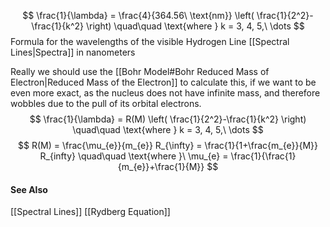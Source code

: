 $$
\frac{1}{\lambda} = \frac{4}{364.56\ \text{nm}} \left( \frac{1}{2^2}-\frac{1}{k^2} \right)
\quad\quad \text{where } k = 3, 4, 5,\ \dots
$$
Formula for the wavelengths of the visible Hydrogen Line [[Spectral Lines|Spectra]] in nanometers

Really we should use the [[Bohr Model#Bohr Reduced Mass of Electron|Reduced Mass of the Electron]] to calculate this, if we want to be even more exact, as the nucleus does not have infinite mass, and therefore wobbles due to the pull of its orbital electrons.
$$
\frac{1}{\lambda} = R(M) \left( \frac{1}{2^2}-\frac{1}{k^2} \right)
\quad\quad \text{where } k = 3, 4, 5,\ \dots
$$
$$
R(M) = \frac{\mu_{e}}{m_{e}} R_{\infty} = \frac{1}{1+\frac{m_{e}}{M}} R_{infty}
\quad\quad \text{where }\ \mu_{e} = \frac{1}{\frac{1}{m_{e}}+\frac{1}{M}}
$$

#### See Also
[[Spectral Lines]]
[[Rydberg Equation]]